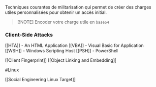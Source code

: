 Techniques courantes de militarisation qui permet de créer des charges utiles personnalisées pour obtenir un accès initial.

> [!NOTE] Encoder votre charge utile en `base64`

### Client-Side Attacks

[[HTA]] - An HTML Application
[[VBA]] - Visual Basic for Application
[[WSH]] -  Windows Scripting Host
[[PSH]] - PowerShell

[[Client Fingerprint]]
[[Object Linking and Embedding]]

#Linux

[[Social Engineering Linux Target]]

